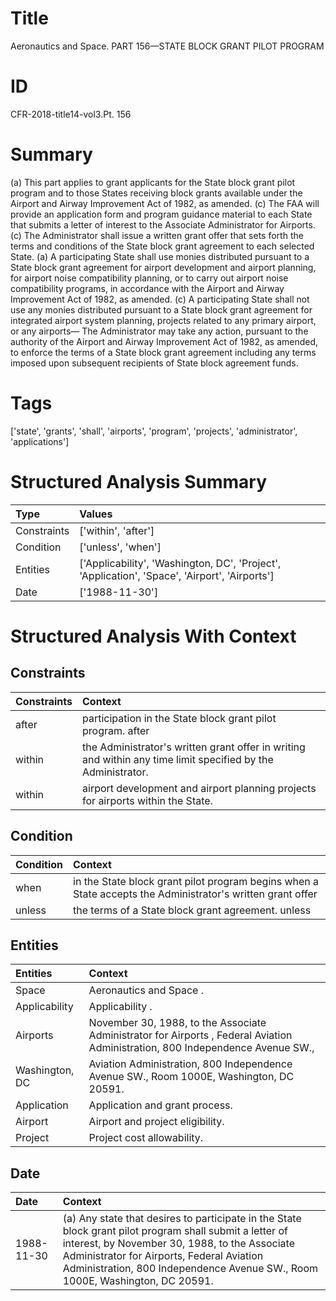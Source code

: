# Title

 Aeronautics and Space. PART 156—STATE BLOCK GRANT PILOT PROGRAM


# ID

 CFR-2018-title14-vol3.Pt. 156


# Summary

(a) This part applies to grant applicants for the State block grant pilot program and to those States receiving block grants available under the Airport and Airway Improvement Act of 1982, as amended.
(c) The FAA will provide an application form and program guidance material to each State that submits a letter of interest to the Associate Administrator for Airports.
(c) The Administrator shall issue a written grant offer that sets forth the terms and conditions of the State block grant agreement to each selected State.
(a) A participating State shall use monies distributed pursuant to a State block grant agreement for airport development and airport planning, for airport noise compatibility planning, or to carry out airport noise compatibility programs, in accordance with the Airport and Airway Improvement Act of 1982, as amended.
(c) A participating State shall not use any monies distributed pursuant to a State block grant agreement for integrated airport system planning, projects related to any primary airport, or any airports&#8212;
The Administrator may take any action, pursuant to the authority of the Airport and Airway Improvement Act of 1982, as amended, to enforce the terms of a State block grant agreement including any terms imposed upon subsequent recipients of State block agreement funds.


# Tags

['state', 'grants', 'shall', 'airports', 'program', 'projects', 'administrator', 'applications']


# Structured Analysis Summary

| Type        | Values                                                                                        |
|:------------|:----------------------------------------------------------------------------------------------|
| Constraints | ['within', 'after']                                                                           |
| Condition   | ['unless', 'when']                                                                            |
| Entities    | ['Applicability', 'Washington, DC', 'Project', 'Application', 'Space', 'Airport', 'Airports'] |
| Date        | ['1988-11-30']                                                                                |


# Structured Analysis With Context

 


## Constraints

| Constraints   | Context                                                                                                       |
|:--------------|:--------------------------------------------------------------------------------------------------------------|
| after         | participation in the State block grant pilot program. after                                                   |
| within        | the Administrator's written grant offer in writing and within  any time limit specified by the Administrator. |
| within        | airport development and airport planning projects for airports within  the State.                             |


## Condition

| Condition   | Context                                                                                                    |
|:------------|:-----------------------------------------------------------------------------------------------------------|
| when        | in the State block grant pilot program begins when a State accepts the Administrator's written grant offer |
| unless      | the terms of a State block grant agreement. unless                                                         |


## Entities

| Entities       | Context                                                                                                                        |
|:---------------|:-------------------------------------------------------------------------------------------------------------------------------|
| Space          | Aeronautics and  Space .                                                                                                       |
| Applicability  | Applicability .                                                                                                                |
| Airports       | November 30, 1988, to the Associate Administrator for Airports , Federal Aviation Administration, 800 Independence Avenue SW., |
| Washington, DC | Aviation Administration, 800 Independence Avenue SW., Room 1000E, Washington, DC  20591.                                       |
| Application    | Application  and grant process.                                                                                                |
| Airport        | Airport  and project eligibility.                                                                                              |
| Project        | Project  cost allowability.                                                                                                    |


## Date

| Date       | Context                                                                                                                                                                                                                                                                                |
|:-----------|:---------------------------------------------------------------------------------------------------------------------------------------------------------------------------------------------------------------------------------------------------------------------------------------|
| 1988-11-30 | (a) Any state that desires to participate in the State block grant pilot program shall submit a letter of interest, by November 30, 1988, to the Associate Administrator for Airports, Federal Aviation Administration, 800 Independence Avenue SW., Room 1000E, Washington, DC 20591. |


